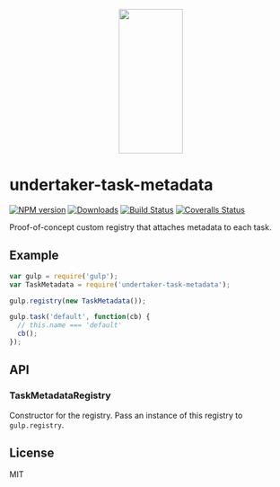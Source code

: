 <p align="center">
  <a href="https://gulpjs.com">
    <img height="257" width="114" src="https://raw.githubusercontent.com/gulpjs/artwork/master/gulp-2x.png">
  </a>
</p>

# undertaker-task-metadata

[![NPM version][npm-image]][npm-url] [![Downloads][downloads-image]][npm-url] [![Build Status][ci-image]][ci-url] [![Coveralls Status][coveralls-image]][coveralls-url]

Proof-of-concept custom registry that attaches metadata to each task.

## Example

```js
var gulp = require('gulp');
var TaskMetadata = require('undertaker-task-metadata');

gulp.registry(new TaskMetadata());

gulp.task('default', function(cb) {
  // this.name === 'default'
  cb();
});
```

## API

### TaskMetadataRegistry

Constructor for the registry. Pass an instance of this registry to `gulp.registry`.

## License

MIT

<!-- prettier-ignore-start -->
[downloads-image]: https://img.shields.io/npm/dm/undertaker-task-metadata.svg?style=flat-square
[npm-url]: https://npmjs.org/package/undertaker-task-metadata
[npm-image]: https://img.shields.io/npm/v/undertaker-task-metadata.svg?style=flat-square

[ci-url]: https://github.com/gulpjs/undertaker-task-metadata/actions?query=workflow:dev
[ci-image]: https://img.shields.io/github/workflow/status/gulpjs/undertaker-task-metadata/dev?style=flat-square

[coveralls-url]: https://coveralls.io/r/gulpjs/undertaker-task-metadata
[coveralls-image]: https://img.shields.io/coveralls/gulpjs/undertaker-task-metadata.svg?style=flat-square
<!-- prettier-ignore-start -->
